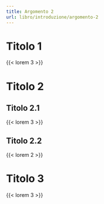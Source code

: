 ```yaml
---
title: Argomento 2
url: libro/introduzione/argomento-2
---
```


# Titolo 1

{{< lorem 3 >}}

# Titolo 2

## Titolo 2.1

{{< lorem 3 >}}

## Titolo 2.2

{{< lorem 2 >}}

# Titolo 3

{{< lorem 3 >}}